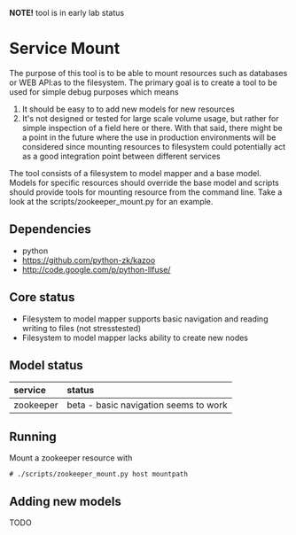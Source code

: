 __NOTE!__  tool is in early lab status

Service Mount
=============

The purpose of this tool is to be able to mount resources such as databases or WEB API:as to the filesystem.
The primary goal is to create a tool to be used for simple debug purposes which means

1. It should be easy to to add new models for new resources
2. It's not designed or tested for large scale volume usage, but rather for simple inspection of a field here or there.
   With that said, there might be a point in the future where the use in production environments will be considered
   since mounting resources to filesystem could potentially act as a good integration point between different services

The tool consists of a filesystem to model mapper and a base model.
Models for specific resources should override the base model and scripts
should provide tools for mounting resource from the command line.
Take a look at the scripts/zookeeper_mount.py for an example.

Dependencies
------------

* python
* https://github.com/python-zk/kazoo
* http://code.google.com/p/python-llfuse/

Core status
-----------

* Filesystem to model mapper supports basic navigation
  and reading writing to files (not stresstested)
* Filesystem to model mapper lacks ability to create new nodes

Model status
------------

| service | status |
| :------ | :----- |
| zookeeper | beta - basic navigation seems to work |

Running
-------

Mount a zookeeper resource with

    # ./scripts/zookeeper_mount.py host mountpath


Adding new models
------------------

TODO


